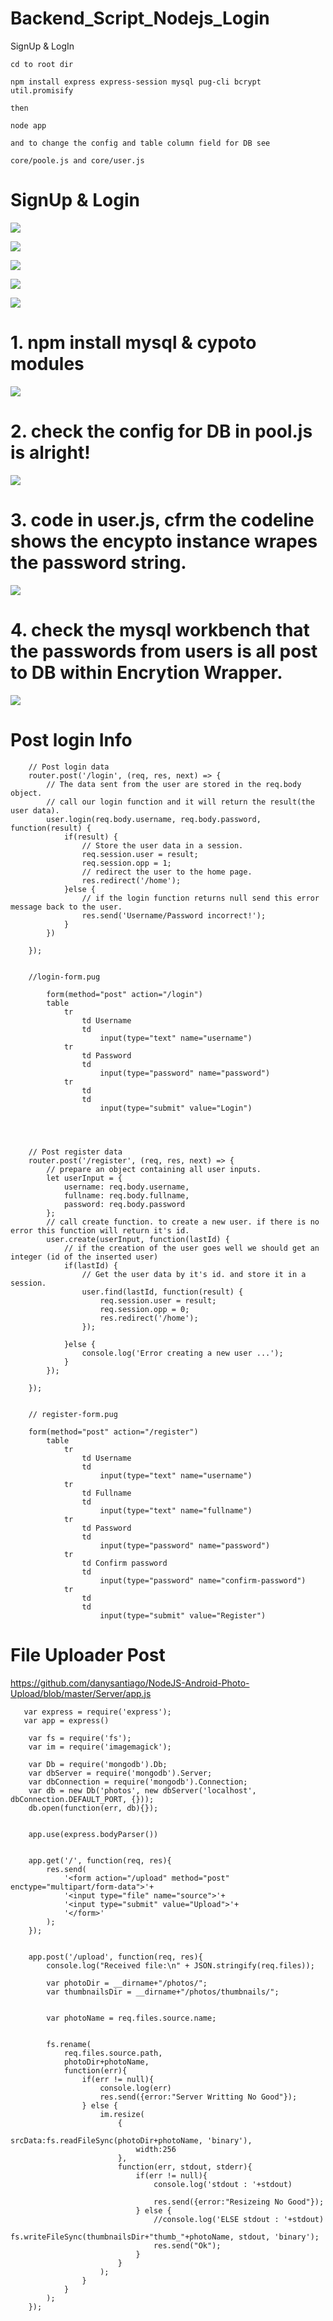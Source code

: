 # Backend_Script_Nodejs_Login
SignUp &amp; LogIn

    cd to root dir

    npm install express express-session mysql pug-cli bcrypt util.promisify

    then 
    
    node app
    
    and to change the config and table column field for DB see
    
    core/poole.js and core/user.js
    
    
# SignUp & Login   

  ![](https://raw.githubusercontent.com/QueenieCplusplus/Backend_Script_Nodejs_Login/main/index.png)
  
  ![](https://raw.githubusercontent.com/QueenieCplusplus/Backend_Script_Nodejs_Login/main/signUp.png)
  
  ![](https://raw.githubusercontent.com/QueenieCplusplus/Backend_Script_Nodejs_Login/main/passwrong.png)
  
  ![](https://raw.githubusercontent.com/QueenieCplusplus/Backend_Script_Nodejs_Login/main/login.png)
  
  ![](https://raw.githubusercontent.com/QueenieCplusplus/Backend_Script_Nodejs_Login/main/db.png)
    
    
# 1. npm install mysql & cypoto modules

  ![](https://raw.githubusercontent.com/QueenieCplusplus/Backend_Script_Nodejs_Login/main/mySQL1.png)
  
# 2. check the config for DB in pool.js is alright!

  ![](https://raw.githubusercontent.com/QueenieCplusplus/Backend_Script_Nodejs_Login/main/mySQL2.png)
  
# 3. code in user.js, cfrm the codeline shows the encypto instance wrapes the password string.

  ![](https://raw.githubusercontent.com/QueenieCplusplus/Backend_Script_Nodejs_Login/main/encrypt.png) 
  
# 4. check the mysql workbench that the passwords from users is all post to DB within Encrytion Wrapper.

  ![](https://raw.githubusercontent.com/QueenieCplusplus/Backend_Script_Nodejs_Login/main/db_pass.png)
    
   
# Post login Info



        // Post login data
        router.post('/login', (req, res, next) => {
            // The data sent from the user are stored in the req.body object.
            // call our login function and it will return the result(the user data).
            user.login(req.body.username, req.body.password, function(result) {
                if(result) {
                    // Store the user data in a session.
                    req.session.user = result;
                    req.session.opp = 1;
                    // redirect the user to the home page.
                    res.redirect('/home');
                }else {
                    // if the login function returns null send this error message back to the user.
                    res.send('Username/Password incorrect!');
                }
            })

        });
        
        
        //login-form.pug
        
            form(method="post" action="/login")
            table 
                tr
                    td Username 
                    td 
                        input(type="text" name="username")
                tr 
                    td Password 
                    td 
                        input(type="password" name="password")
                tr 
                    td
                    td
                        input(type="submit" value="Login")
        
        


        // Post register data
        router.post('/register', (req, res, next) => {
            // prepare an object containing all user inputs.
            let userInput = {
                username: req.body.username,
                fullname: req.body.fullname,
                password: req.body.password
            };
            // call create function. to create a new user. if there is no error this function will return it's id.
            user.create(userInput, function(lastId) {
                // if the creation of the user goes well we should get an integer (id of the inserted user)
                if(lastId) {
                    // Get the user data by it's id. and store it in a session.
                    user.find(lastId, function(result) {
                        req.session.user = result;
                        req.session.opp = 0;
                        res.redirect('/home');
                    });

                }else {
                    console.log('Error creating a new user ...');
                }
            });

        });
        
        
        // register-form.pug
        
        form(method="post" action="/register")
            table 
                tr
                    td Username 
                    td 
                        input(type="text" name="username")
                tr 
                    td Fullname 
                    td 
                        input(type="text" name="fullname")
                tr 
                    td Password 
                    td 
                        input(type="password" name="password")
                tr 
                    td Confirm password 
                    td 
                        input(type="password" name="confirm-password")
                tr 
                    td
                    td
                        input(type="submit" value="Register")


# File Uploader Post

  https://github.com/danysantiago/NodeJS-Android-Photo-Upload/blob/master/Server/app.js


       var express = require('express');
       var app = express()

        var fs = require('fs');
        var im = require('imagemagick');

        var Db = require('mongodb').Db;
        var dbServer = require('mongodb').Server;
        var dbConnection = require('mongodb').Connection;
        var db = new Db('photos', new dbServer('localhost', dbConnection.DEFAULT_PORT, {}));
        db.open(function(err, db){});


        app.use(express.bodyParser())


        app.get('/', function(req, res){
            res.send(
                '<form action="/upload" method="post" enctype="multipart/form-data">'+
                '<input type="file" name="source">'+
                '<input type="submit" value="Upload">'+
                '</form>'
            );
        });


        app.post('/upload', function(req, res){
            console.log("Received file:\n" + JSON.stringify(req.files));

            var photoDir = __dirname+"/photos/";
            var thumbnailsDir = __dirname+"/photos/thumbnails/";
            
            
            var photoName = req.files.source.name;

            
            fs.rename(
                req.files.source.path,
                photoDir+photoName,
                function(err){
                    if(err != null){
                        console.log(err)
                        res.send({error:"Server Writting No Good"});
                    } else {
                        im.resize(
                            {
                                srcData:fs.readFileSync(photoDir+photoName, 'binary'),
                                width:256
                            }, 
                            function(err, stdout, stderr){
                                if(err != null){
                                    console.log('stdout : '+stdout)

                                    res.send({error:"Resizeing No Good"});
                                } else {
                                    //console.log('ELSE stdout : '+stdout)
                                    fs.writeFileSync(thumbnailsDir+"thumb_"+photoName, stdout, 'binary');
                                    res.send("Ok");
                                }
                            }
                        );
                    }
                }
            );
        });


